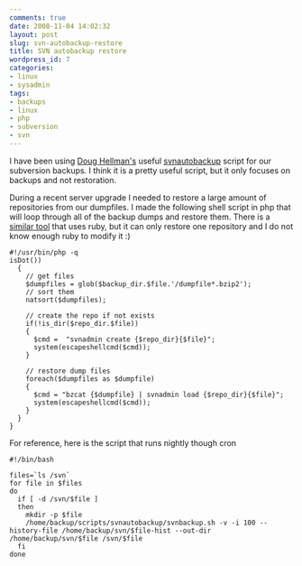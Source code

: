 ```yaml
---
comments: true
date: 2008-11-04 14:02:32
layout: post
slug: svn-autobackup-restore
title: SVN autobackup restore
wordpress_id: 7
categories:
- linux
- sysadmin
tags:
- backups
- linux
- php
- subversion
- svn
---
```


I have been using [Doug Hellman's](http://blog.doughellmann.com/) useful [svnautobackup](http://code.google.com/p/svnautobackup/) script for our subversion backups. I think it is a pretty useful script, but it only focuses on backups and not restoration.

During a recent server upgrade I needed to restore a large amount of repositories from our dumpfiles. I made the following shell script in php that will loop through all of the backup dumps and restore them. There is a [similar tool](http://blogs.law.harvard.edu/hoanga/2008/07/03/svnbackup-restorerb-svnbackups-handy-companion-tool/) that uses ruby, but it can only restore one repository and I do not know enough ruby to modify it :)

    
    #!/usr/bin/php -q
    isDot())
      {
        // get files
        $dumpfiles = glob($backup_dir.$file.'/dumpfile*.bzip2');
        // sort them
        natsort($dumpfiles);
    
        // create the repo if not exists
        if(!is_dir($repo_dir.$file))
        {
          $cmd =  "svnadmin create {$repo_dir}{$file}";
          system(escapeshellcmd($cmd));
        }
    
        // restore dump files
        foreach($dumpfiles as $dumpfile)
        {
          $cmd = "bzcat {$dumpfile} | svnadmin load {$repo_dir}{$file}";
          system(escapeshellcmd($cmd));
        }
      }
    }
    


For reference, here is the script that runs nightly though cron

    
    #!/bin/bash
    
    files=`ls /svn`
    for file in $files
    do
      if [ -d /svn/$file ]
      then
        mkdir -p $file
        /home/backup/scripts/svnautobackup/svnbackup.sh -v -i 100 --history-file /home/backup/svn/$file-hist --out-dir /home/backup/svn/$file /svn/$file
      fi
    done

